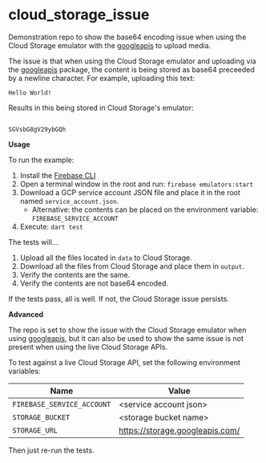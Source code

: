 # cloud_storage_issue

Demonstration repo to show the base64 encoding issue when using the Cloud
Storage emulator with the [googleapis] to upload media.

The issue is that when using the Cloud Storage emulator and uploading via the
[googleapis] package, the content is being stored as base64 preceeded by a
newline character.  For example, uploading this text:
```
Hello World!
```

Results in this being stored in Cloud Storage's emulator:
```

SGVsbG8gV29ybGQh
```

**Usage**

To run the example:
1. Install the [Firebase CLI](https://firebase.google.com/docs/cli)
1. Open a terminal window in the root and run: `firebase emulators:start`
1. Download a GCP service account JSON file and place it in the root named `service_account.json`.
    * Alternative: the contents can be placed on the environment variable: `FIREBASE_SERVICE_ACCOUNT`
1. Execute: `dart test`

The tests will...
1. Upload all the files located in `data` to Cloud Storage.
1. Download all the files from Cloud Storage and place them in `output`.
1. Verify the contents are the same.
1. Verify the contents are not base64 encoded.

If the tests pass, all is well.  If not, the Cloud Storage issue persists.

**Advanced**

The repo is set to show the issue with the Cloud Storage emulator when using
[googleapis], but it can also be used to show the same issue is not present when
using the live Cloud Storage APIs.

To test against a live Cloud Storage API, set the following environment
variables:

Name                       | Value
---------------------------|-------
`FIREBASE_SERVICE_ACCOUNT` | &lt;service account json>
`STORAGE_BUCKET`           | &lt;storage bucket name>
`STORAGE_URL`              | https://storage.googleapis.com/

Then just re-run the tests.

<!-- Links -->
[googleapis]: https://pub.dev/packages/googleapis
